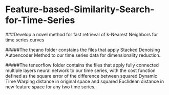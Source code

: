 # Feature-based-Similarity-Search-for-Time-Series
###Develop a novel method for fast retrieval of k-Nearest Neighbors for time series curves

#####The theano folder constains the files that apply Stacked Denoising Autoencoder Method to our time series data for dimensionality reduction. 

#####The tensorflow folder contains the files that apply fully connected multiple layers neural network to our time series, with the cost function defined as the square error of the difference between squared Dynamic Time Warping distance in original space and squared Euclidean distance in new feature space for any two time series.
